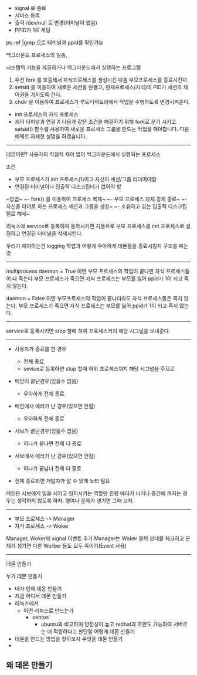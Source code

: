 - signal 로 종료
- 서비스 등록
- 출력 /dev/null 로 변경(터미널이 없음)
- PPID가 1로 세팅

ps -ef |grep 
으로 테미널과 ppid를 확인가능





백그라운드 프로세스의 일종, 

시스템의 기능을 제공하거나 백그라운드에서 실행하는 프로그램



1. 우선 fork 를 호출해서 자식프로세스를 생성시킨 다음 부모프로세스를 종료시킨다.
2. setsid 를 이용하여 새로운 세션을 만들고, 현재프로세스(자식)의 PID가 세션의 제어권을 가지도록 한다.
3. chdir 을 이용하여 프로세스가 루트디렉토리에서 작업을 수행하도록 변경시켜준다.


* init 프로세스의 자식 프로세스
* 제어 터미널과 연결 X
다음과 같은 조건을 해결하기 위해 fork로 분기 시키고 setsid() 함수를 사용하여 새로운 프로세스 그룹을 만드는 작업을 해야합니다. 다음 예제로 자세한 설명을 하겠습니다.

----------------------------------------

데몬이란?
사용자의 직접적 제어 없이 백그라운드에서 실행되는 프로세스

조건
- 부모 프로세스가 init 프로세스(1)이고 자신이 세션/그룹 리더여야함
- 연결된 터미널이나 입출력 디스크립터가 없어야 함


~방법~
~- fork() 를 이용하여 프로세스 복제~
~- 부모 프로세스 자체 강제 종료~
~- 자신을 리더로 하는 프로세스 세션과 그룹을 생성~
~- 소유하고 있는 입출력 디스크립털르 해제~

리눅스에 service로 등록하여 동작시키면 자동으로 부모 프로세스를 init 프로세스로 설정하고
연결된 터미널을 삭제시킨다. 

우리가 해야하는건 logging 작업과 어떻게 우아하게 데몬들을 종료시킬지 구조를 짜는것



------------------------------


multiprocess
daemon = True 이면
부모 프로세스의 작업이 끝나면 자식 프로세스들이 다 죽는다
부모 프로세스가 죽으면 자식 프로세스는 부모를 잃어 ppid가 1이 되고 죽지 않는다.

daemon = False 이면
부모프로세스의 작업이 끝나더라도 자식 프로세스들은 죽지 않는다.
부모 프로세스가 죽으면 자식 프로세스는 부모를 잃어 ppid가 1이 되고 죽지 않는다.

---------------------------------

service로 등록시키면
stop 할때 하위 프로세스까지 해당 시그널을 보내준다. 

--------------------------------

- 사용자가 종료를 한 경우
  - 전체 종료
  - sevice로 등록하면 stop 할때 하위 프로세스까지 해당 시그널을 주므로 

- 메인이 끝난경우(있을수 없음)
  - 우아하게 전체 종료
- 메인에서 에러가 난 경우(있으면 안됨)
  - 우아하게 전체 종료

- 서브가 끝난경우(있을수 없음)
  - 하나가 끝나면 전체 다 종료
- 서브에서 에러가 난 경우(있으면 안됨)
  - 하나가 끝남녀 전체 다 종료

 - 전체 종료되면 개발자가 알 수 있게 노티 필요


메인은 서브에게 일을 시키고 정지시키는 역할만 진행
에러가 나거나 중간에 꺼지는 경우는 생각하지 않도록 하자. 행여나 문제가 생기면 그때 보자.

--------------------------------

- 부모 프로세스 -> Manager
- 자식 프로세스 -> Woker

Manager, Woker에 signal 이벤트 추가
Manager는 Woker 들의 상태를 체크하고 문제가 생기면 다른 Worker 들도 모두 죽이기(Event 사용)

--------------------------------




데몬 만들기

누가 데몬 만들기
- 내가
언제 데몬 만들기
- 지금
어디서 데몬 만들기
- 리눅스에서
  - 어떤 리눅스로 만드는가
    - centos
      - ubuntu와 비교하여 안전성이 높고 redhat과 호환도 가능하여 서버로는 더 적합하다고 판단함
어떻게 데몬 만들기
- 데몬을 만드는 방법을 찾아보자
무엇을 데몬 만들기
- 
왜 데몬 만들기
- 